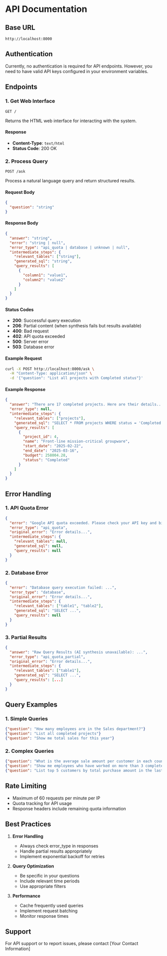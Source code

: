 # API Documentation

## Base URL
`http://localhost:8000`

## Authentication
Currently, no authentication is required for API endpoints. However, you need to have valid API keys configured in your environment variables.

## Endpoints

### 1. Get Web Interface
```http
GET /
```

Returns the HTML web interface for interacting with the system.

#### Response
- **Content-Type**: `text/html`
- **Status Code**: 200 OK

### 2. Process Query
```http
POST /ask
```

Process a natural language query and return structured results.

#### Request Body
```json
{
  "question": "string"
}
```

#### Response Body
```json
{
  "answer": "string",
  "error": "string | null",
  "error_type": "api_quota | database | unknown | null",
  "intermediate_steps": {
    "relevant_tables": ["string"],
    "generated_sql": "string",
    "query_results": [
      {
        "column1": "value1",
        "column2": "value2"
      }
    ]
  }
}
```

#### Status Codes
- **200**: Successful query execution
- **206**: Partial content (when synthesis fails but results available)
- **400**: Bad request
- **402**: API quota exceeded
- **500**: Server error
- **503**: Database error

#### Example Request
```bash
curl -X POST http://localhost:8000/ask \
  -H "Content-Type: application/json" \
  -d '{"question": "List all projects with Completed status"}'
```

#### Example Response
```json
{
  "answer": "There are 17 completed projects. Here are their details...",
  "error_type": null,
  "intermediate_steps": {
    "relevant_tables": ["projects"],
    "generated_sql": "SELECT * FROM projects WHERE status = 'Completed';",
    "query_results": [
      {
        "project_id": 4,
        "name": "Front-line mission-critical groupware",
        "start_date": "2025-02-22",
        "end_date": "2025-03-16",
        "budget": 258004.28,
        "status": "Completed"
      }
    ]
  }
}
```

## Error Handling

### 1. API Quota Error
```json
{
  "error": "Google API quota exceeded. Please check your API key and billing status.",
  "error_type": "api_quota",
  "original_error": "Error details...",
  "intermediate_steps": {
    "relevant_tables": null,
    "generated_sql": null,
    "query_results": null
  }
}
```

### 2. Database Error
```json
{
  "error": "Database query execution failed: ...",
  "error_type": "database",
  "original_error": "Error details...",
  "intermediate_steps": {
    "relevant_tables": ["table1", "table2"],
    "generated_sql": "SELECT ...",
    "query_results": null
  }
}
```

### 3. Partial Results
```json
{
  "answer": "Raw Query Results (AI synthesis unavailable): ...",
  "error_type": "api_quota_partial",
  "original_error": "Error details...",
  "intermediate_steps": {
    "relevant_tables": ["table1"],
    "generated_sql": "SELECT ...",
    "query_results": [...]
  }
}
```

## Query Examples

### 1. Simple Queries
```json
{"question": "How many employees are in the Sales department?"}
{"question": "List all completed projects"}
{"question": "Show me total sales for this year"}
```

### 2. Complex Queries
```json
{"question": "What is the average sale amount per customer in each country?"}
{"question": "Show me employees who have worked on more than 3 completed projects"}
{"question": "List top 5 customers by total purchase amount in the last quarter"}
```

## Rate Limiting
- Maximum of 60 requests per minute per IP
- Quota tracking for API usage
- Response headers include remaining quota information

## Best Practices

1. **Error Handling**
   - Always check error_type in responses
   - Handle partial results appropriately
   - Implement exponential backoff for retries

2. **Query Optimization**
   - Be specific in your questions
   - Include relevant time periods
   - Use appropriate filters

3. **Performance**
   - Cache frequently used queries
   - Implement request batching
   - Monitor response times

## Support
For API support or to report issues, please contact [Your Contact Information] 